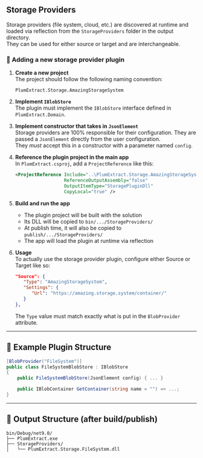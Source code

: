 ## Storage Providers

Storage providers (file system, cloud, etc.) are discovered at runtime and loaded via reflection from the `StorageProviders` folder in the output directory.  
They can be used for either source or target and are interchangeable.

### 🔌 Adding a new storage provider plugin

1. **Create a new project**  
   The project should follow the following naming convention:  
   ```
   PlumExtract.Storage.AmazingStorageSystem
   ```

2. **Implement `IBlobStore`**  
   The plugin must implement the `IBlobStore` interface defined in `PlumExtract.Domain`.

3. **Implement constructor that takes in `JsonElement`**  
   Storage providers are 100% responsible for their configuration. They are passed a `JsonElement` directly from the user configuration.  
   They *must* accept this in a constructor with a parameter named `config`.

4. **Reference the plugin project in the main app**  
   In `PlumExtract.csproj`, add a `ProjectReference` like this:

   ```xml
   <ProjectReference Include="..\PlumExtract.Storage.AmazingStorageSystem\PlumExtract.Storage.AmazingStorageSystem.csproj"
                     ReferenceOutputAssembly="false"
                     OutputItemType="StoragePluginDll"
                     CopyLocal="true" />
   ```

5. **Build and run the app**  
   - The plugin project will be built with the solution  
   - Its DLL will be copied to `bin/.../StorageProviders/`  
   - At publish time, it will also be copied to `publish/.../StorageProviders/`  
   - The app will load the plugin at runtime via reflection

6. **Usage**  
   To actually use the storage provider plugin, configure either Source or Target like so:

   ```json
   "Source": {
      "Type": "AmazingStorageSystem",
      "Settings": {
         "Url": "https://amazing.storage.system/container/"
      }
   },
   ```
   The `Type` value must match exactly what is put in the `BlobProvider` attribute. 

---

## 🧪 Example Plugin Structure

```csharp
[BlobProvider("FileSystem")]
public class FileSystemBlobStore : IBlobStore
{
    public FileSystemBlobStore(JsonElement config) { ... }

    public IBlobContainer GetContainer(string name = "") => ...;
}
```

---

## 📁 Output Structure (after build/publish)

```
bin/Debug/net9.0/
├── PlumExtract.exe
├── StorageProviders/
│   └── PlumExtract.Storage.FileSystem.dll
```
